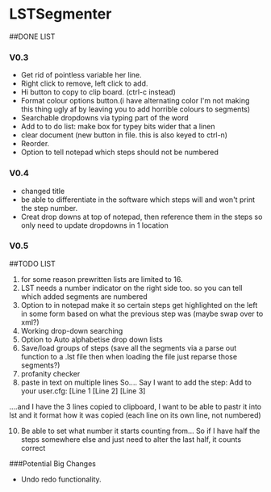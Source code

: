 # LSTSegmenter

##DONE LIST

### V0.3
*	Get rid of pointless variable her line. 
*	Right click to remove, left click to add. 
*	Hi button to copy to clip board. (ctrl-c instead)
*	Format colour options button.(i have alternating color I'm not making this thing ugly af by leaving you to add horrible colours to segments)
*	Searchable dropdowns via typing part of the word
*	Add to to do list: make box for typey bits wider that a linen
*	clear document (new button in file. this is also keyed to ctrl-n)
*	Reorder. 
*	Option to tell notepad which steps should not be numbered

### V0.4
* changed title
* be able to differentiate in the software which steps will and won't print the step number. 
* Creat drop downs at top of notepad, then reference them in the steps so only need to update dropdowns in 1 location

### V0.5

##TODO LIST

1. for some reason prewritten lists are limited to 16.
2. LST needs a number indicator on the right side too. so you can tell which added segments are numbered
3. Option to in notepad make it so certain steps get highlighted on the left in some form based on what the previous step was (maybe swap over to xml?)
4. Working drop-down searching
6. Option to Auto alphabetise drop down lists
7. Save/load groups of steps (save all the segments via a parse out function to a .lst file then when loading the file just reparse those segments?)
8. profanity checker
9. paste in text on multiple lines
So.... Say I want to add the step:
Add to your user.cfg:
[Line 1
[Line 2]
[Line 3]

....and I have the 3 lines copied to clipboard, I want to be able to pastr it into lst and it format how it was copied (each line on its own line, not numbered)

10. Be able to set what number it starts counting from... So if I have half the steps somewhere else and just need to alter the last half, it counts correct


###Potential Big Changes
* Undo redo functionality.

